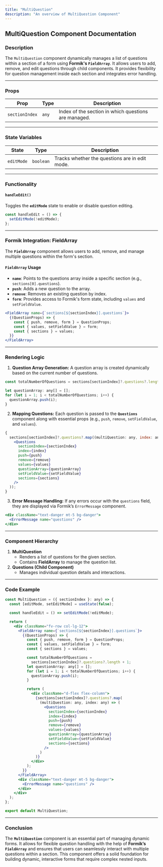 ```yaml
---
title: "MultiQuestion"
description: "An overview of MultiQuestion Component"
---
```


## MultiQuestion Component Documentation

### **Description**

The `MultiQuestion` component dynamically manages a list of questions within a section of a form using **Formik's `FieldArray`**. It allows users to add, remove, and edit questions through child components. It provides flexibility for question management inside each section and integrates error handling.

---

### **Props**

| Prop           | Type  | Description                                          |
| -------------- | ----- | ---------------------------------------------------- |
| `sectionIndex` | `any` | Index of the section in which questions are managed. |

---

### **State Variables**

| State      | Type      | Description                                    |
| ---------- | --------- | ---------------------------------------------- |
| `editMode` | `boolean` | Tracks whether the questions are in edit mode. |

---

### **Functionality**

#### **`handleEdit()`**

Toggles the **`editMode`** state to enable or disable question editing.

```js
const handleEdit = () => {
  setEditMode(!editMode);
};
```

---

### **Formik Integration: FieldArray**

The **`FieldArray`** component allows users to add, remove, and manage multiple questions within the form's section.

#### **`FieldArray` Usage**

- **`name`**: Points to the questions array inside a specific section (e.g., `sections[0].questions`).
- **`push`**: Adds a new question to the array.
- **`remove`**: Removes an existing question by index.
- **`form`**: Provides access to Formik's form state, including `values` and `setFieldValue`.

```jsx
<FieldArray name={`sections[${sectionIndex}].questions`}>
  {(QuestionProps) => {
    const { push, remove, form } = QuestionProps;
    const { values, setFieldValue } = form;
    const { sections } = values;
  }}
</FieldArray>
```

---

### **Rendering Logic**

1. **Question Array Generation:**
   A question array is created dynamically based on the current number of questions.

```js
const totalNumberOfQuestions = sections[sectionIndex]?.questions?.length + 1;

let questionArray: any[] = [];
for (let i = 1; i < totalNumberOfQuestions; i++) {
  questionArray.push(i);
}
```

2. **Mapping Questions:**
   Each question is passed to the **`Questions`** component along with essential props (e.g., `push`, `remove`, `setFieldValue`, and `values`).

```jsx
{
  sections[sectionIndex]?.questions?.map((multiQuestion: any, index: any) => (
    <Questions
      sectionIndex={sectionIndex}
      index={index}
      push={push}
      remove={remove}
      values={values}
      questionArray={questionArray}
      setFieldValue={setFieldValue}
      sections={sections}
    />
  ));
}
```

3. **Error Message Handling:**
   If any errors occur with the `questions` field, they are displayed via Formik’s `ErrorMessage` component.

```jsx
<div className="text-danger mt-5 bg-danger">
  <ErrorMessage name="questions" />
</div>
```

---

### **Component Hierarchy**

1. **MultiQuestion**
   - Renders a list of questions for the given section.
   - Contains **FieldArray** to manage the question list.
2. **Questions (Child Component)**
   - Manages individual question details and interactions.

---

### **Code Example**

```jsx
const MultiQuestion = ({ sectionIndex }: any) => {
  const [editMode, setEditMode] = useState(false);

  const handleEdit = () => setEditMode(!editMode);

  return (
    <div className="fv-row col-lg-12">
      <FieldArray name={`sections[${sectionIndex}].questions`}>
        {(QuestionProps) => {
          const { push, remove, form } = QuestionProps;
          const { values, setFieldValue } = form;
          const { sections } = values;

          const totalNumberOfQuestions =
            sections[sectionIndex]?.questions?.length + 1;
          let questionArray: any[] = [];
          for (let i = 1; i < totalNumberOfQuestions; i++) {
            questionArray.push(i);
          }

          return (
            <div className="d-flex flex-column">
              {sections[sectionIndex]?.questions?.map(
                (multiQuestion: any, index: any) => (
                  <Questions
                    sectionIndex={sectionIndex}
                    index={index}
                    push={push}
                    remove={remove}
                    values={values}
                    questionArray={questionArray}
                    setFieldValue={setFieldValue}
                    sections={sections}
                  />
                )
              )}
            </div>
          );
        }}
      </FieldArray>
      <div className="text-danger mt-5 bg-danger">
        <ErrorMessage name="questions" />
      </div>
    </div>
  );
};

export default MultiQuestion;
```

---

### **Conclusion**

The **`MultiQuestion`** component is an essential part of managing dynamic forms. It allows for flexible question handling with the help of **Formik’s `FieldArray`** and ensures that users can seamlessly interact with multiple questions within a section. This component offers a solid foundation for building dynamic, interactive forms that require complex nested inputs.
